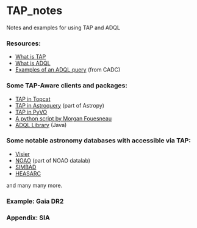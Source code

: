 # TAP_notes
Notes and examples for using TAP and ADQL

### Resources:
- [What is TAP](http://www.ivoa.net/documents/TAP/)
- [What is ADQL](http://www.ivoa.net/documents/ADQL/)
- [Examples of an ADQL query](http://www.cadc-ccda.hia-iha.nrc-cnrc.gc.ca/en/doc/tap/) (from CADC)

### Some TAP-Aware clients and packages:
- [TAP in Topcat](http://www.star.bris.ac.uk/~mbt/topcat/sun253/TapTableLoadDialog.html)
- [TAP in Astroquery](http://astroquery.readthedocs.io/en/latest/utils/tap.html) (part of Astropy)
- [TAP in PyVO](https://pyvo.readthedocs.io/en/latest/#data-access)
- [A python script by Morgan Fouesneau](https://github.com/mfouesneau/tap)
- [ADQL Library](http://cdsportal.u-strasbg.fr/adqltuto/) (Java)

### Some notable astronomy databases with accessible via TAP:
- [Visier](http://tapvizier.u-strasbg.fr/adql/)
- [NOAO](https://datalab.noao.edu/decals/dataAccess.php) (part of NOAO datalab)
- [SIMBAD](http://simbad.u-strasbg.fr/simbad/sim-tap)
- [HEASARC](https://heasarc.gsfc.nasa.gov/docs/archive/vo/)

and many many more. 

### Example: Gaia DR2

### Appendix: SIA

